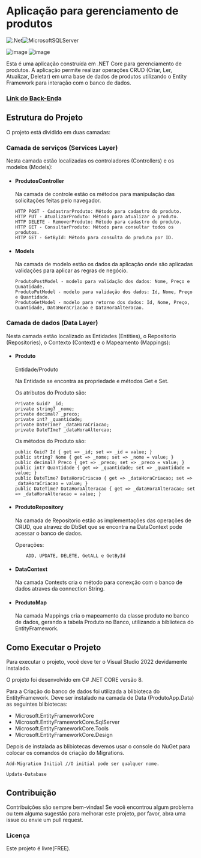 <h1>Aplicação para gerenciamento de produtos</h1>

![.Net](https://img.shields.io/badge/.NET-5C2D91?style=for-the-badge&logo=.net&logoColor=white)![MicrosoftSQLServer](https://img.shields.io/badge/Microsoft%20SQL%20Server-CC2927?style=for-the-badge&logo=microsoft%20sql%20server&logoColor=white)

![image](https://img.shields.io/badge/Feito_em-.NET_CORE-ffbc00)
![image](https://img.shields.io/badge/Version-8-ffbc00)

<p>Esta é uma aplicação construída em .NET Core para gerenciamento de produtos. A aplicação permite realizar operações CRUD (Criar, Ler, Atualizar, Deletar) em uma base de dados de produtos utilizando o Entity Framework para interação com o banco de dados.</p>

<h3><a href="https://github.com/Felipe-Amorim-Dev/ProdutosWeb">Link do Back-End</a>a</h3>

<h2>Estrutura do Projeto</h2>

<p>O projeto está dividido em duas camadas:</p>

<h3>Camada de serviços (Services Layer)</h3>
<p>Nesta camada estão localizadas os controladores (Controllers) e os modelos (Models):</p>


<ul>
<li><h4>ProdutosController</h4>
    Na camada de controle estão os métodos para manipulação das solicitações feitas pelo navegador.
    
    HTTP POST - CadastrarProduto: Método para cadastro do produto.
    HTTP PUT - AtualizarProduto: Método para atualizar o produto.
    HTTP DELETE - RemoverProduto: Método para cadastro do produto.
    HTTP GET - ConsultarProduto: Método para consultar todos os produtos.
    HTTP GET - GetById: Método para consulta do produto por ID.
</li>

<li><h4>Models</h4>
    Na camada de modelo estão os dados da aplicação onde são aplicadas validações para aplicar as regras de negócio.

    ProdutoPostModel - modelo para validação dos dados: Nome, Preço e Qunatidade.
    ProdutoPutModel - modelo para validação dos dados: Id, Nome, Preço e Quantidade.
    ProdutoGetModel - modelo para retorno dos dados: Id, Nome, Preço, Quantidade, DataHoraCriacao e DataHoraAlteracao.
</li>
</ul>

<h3>Camada de dados (Data Layer)</h3>
<p>Nesta camada estão localizado as Entidades (Entities), o Repositorio (Repositories), o Contexto (Context) e o Mapeamento (Mappings):</p>


<ul>
<li><h4>Produto</h4>
Entidade/Produto

Na Entidade se encontra as propriedade e métodos Get e Set.

Os atributos do Produto são:

    Private Guid? _id;
    private string? _nome;
    private decimal? _preco;
    private int? _quantidade;
    private DateTime? _dataHoraCriacao;
    private DateTIme? _dataHoraAltercao;

Os métodos do Produto são:

    public Guid? Id { get => _id; set => _id = value; }
    public string? Nome { get => _nome; set => _nome = value; }
    public decimal? Preco { get => _preco; set => _preco = value; }
    public int? Quantidade { get => _quantidade; set => _quantidade = value; }
    public DateTime? DataHoraCriacao { get => _dataHoraCriacao; set => _dataHoraCriacao = value; }
    public DateTime? DataHoraAlteracao { get => _dataHoraAlteracao; set => _dataHoraAlteracao = value; }
</li>

<li><h4>ProdutoRepository</h4>
    Na camada de Repositorio estão as implementações das operações de CRUD, que atravez do DbSet que se encontra na DataContext pode acessar o banco de dados.

Operações: 

        ADD, UPDATE, DELETE, GetALL e GetById
    
</li>

<li><h4>DataContext</h4>
    Na camada Contexts cria o método para conexção com o banco de dados atraves da connection String.
    
</li>

<li><h4>ProdutoMap</h4>
    Na camada Mappings cria o mapeamento da classe produto no banco de dados, gerando a tabela Produto no Banco, utilizando a biblioteca do EntityFramework.    
</li>
</ul>


<h2>Como Executar o Projeto</h2>
<p>Para executar o projeto, você deve ter o Visual Studio 2022 devidamente instalado.</p>
<p>O projeto foi desenvolvido em C# .NET CORE versão 8.</p>
<p>
Para a Criação do banco de dados foi utilizada a blibioteca do EntityFramework.
Deve ser instalado na camada de Data (ProdutoApp.Data) as seguintes blibiotecas:
<ul>
<li>
Microsoft.EntityFrameworkCore
</li>
<li>
Microsoft.EntityFrameworkCore.SqlServer
</li>
<li>
Microsoft.EntityFrameworkCore.Tools
</li>
<li>
Microsoft.EntityFrameworkCore.Design
</li>
</ul>
</p>

Depois de instalada as blibiotecas devemos usar o console do NuGet para colocar os comandos de criação do Migrations.

    Add-Migration Initial //O initial pode ser qualquer nome.
    
    Update-Database 


<h2>Contribuição</h2>

Contribuições são sempre bem-vindas! Se você encontrou algum problema ou tem alguma sugestão para melhorar este projeto, por favor, abra uma issue ou envie um pull request.

<h3>Licença</h3>

<p>Este projeto é livre(FREE).</p>
